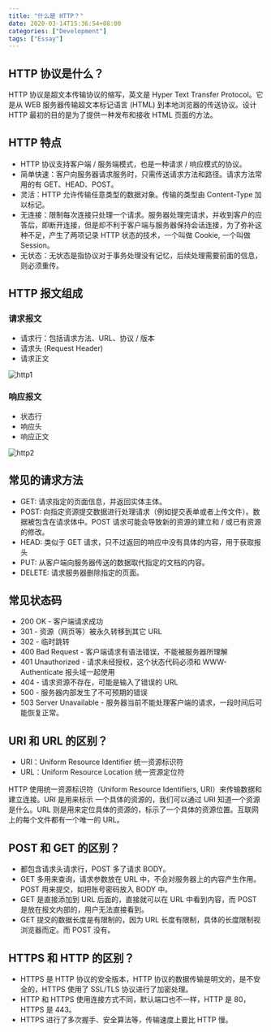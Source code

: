 ```yaml
---
title: "什么是 HTTP？"
date: 2020-03-14T15:36:54+08:00
categories: ["Development"]
tags: ["Essay"]
---
```


## HTTP 协议是什么？

HTTP 协议是超文本传输协议的缩写，英文是 Hyper Text Transfer Protocol。它是从 WEB 服务器传输超文本标记语言 (HTML) 到本地浏览器的传送协议。设计 HTTP 最初的目的是为了提供一种发布和接收 HTML 页面的方法。

## HTTP 特点

- HTTP 协议支持客户端 / 服务端模式，也是一种请求 / 响应模式的协议。
- 简单快速：客户向服务器请求服务时，只需传送请求方法和路径。请求方法常用的有 GET、HEAD、POST。
- 灵活：HTTP 允许传输任意类型的数据对象。传输的类型由 Content-Type 加以标记。
- 无连接：限制每次连接只处理一个请求。服务器处理完请求，并收到客户的应答后，即断开连接，但是却不利于客户端与服务器保持会话连接，为了弥补这种不足，产生了两项记录 HTTP 状态的技术，一个叫做 Cookie, 一个叫做 Session。
- 无状态：无状态是指协议对于事务处理没有记忆，后续处理需要前面的信息，则必须重传。

## HTTP 报文组成

### 请求报文

- 请求行：包括请求方法、URL、协议 / 版本
- 请求头 (Request Header)
- 请求正文

![http1](https://cdn.jsdelivr.net/gh/Humble-Xiang/picx-images@master/Development/http1.3r0zjd3gxek0.webp)

### 响应报文

- 状态行
- 响应头
- 响应正文

![http2](https://cdn.jsdelivr.net/gh/Humble-Xiang/picx-images@master/Development/http2.rhz1ee2xn9s.webp)

## 常见的请求方法

- GET: 请求指定的页面信息，并返回实体主体。
- POST: 向指定资源提交数据进行处理请求（例如提交表单或者上传文件）。数据被包含在请求体中。POST 请求可能会导致新的资源的建立和 / 或已有资源的修改。
- HEAD: 类似于 GET 请求，只不过返回的响应中没有具体的内容，用于获取报头
- PUT: 从客户端向服务器传送的数据取代指定的文档的内容。
- DELETE: 请求服务器删除指定的页面。

## 常见状态码

- 200 OK - 客户端请求成功
- 301 - 资源（网页等）被永久转移到其它 URL
- 302 - 临时跳转
- 400 Bad Request - 客户端请求有语法错误，不能被服务器所理解
- 401 Unauthorized - 请求未经授权，这个状态代码必须和 WWW-Authenticate 报头域一起使用
- 404 - 请求资源不存在，可能是输入了错误的 URL
- 500 - 服务器内部发生了不可预期的错误
- 503 Server Unavailable - 服务器当前不能处理客户端的请求，一段时间后可能恢复正常。

## URI 和 URL 的区别？

- URI：Uniform Resource Identifier 统一资源标识符
- URL：Uniform Resource Location 统一资源定位符

HTTP 使用统一资源标识符（Uniform Resource Identifiers, URI）来传输数据和建立连接。URI 是用来标示 一个具体的资源的，我们可以通过 URI 知道一个资源是什么。URL 则是用来定位具体的资源的，标示了一个具体的资源位置。互联网上的每个文件都有一个唯一的 URL。

## POST 和 GET 的区别？

- 都包含请求头请求行，POST 多了请求 BODY。
- GET 多用来查询，请求参数放在 URL 中，不会对服务器上的内容产生作用。POST 用来提交，如把账号密码放入 BODY 中。
- GET 是直接添加到 URL 后面的，直接就可以在 URL 中看到内容，而 POST 是放在报文内部的，用户无法直接看到。
- GET 提交的数据长度是有限制的，因为 URL 长度有限制，具体的长度限制视浏览器而定。而 POST 没有。

## HTTPS 和 HTTP 的区别？

- HTTPS 是 HTTP 协议的安全版本，HTTP 协议的数据传输是明文的，是不安全的，HTTPS 使用了 SSL/TLS 协议进行了加密处理。
- HTTP 和 HTTPS 使用连接方式不同，默认端口也不一样，HTTP 是 80，HTTPS 是 443。
- HTTPS 进行了多次握手、安全算法等，传输速度上要比 HTTP 慢。
